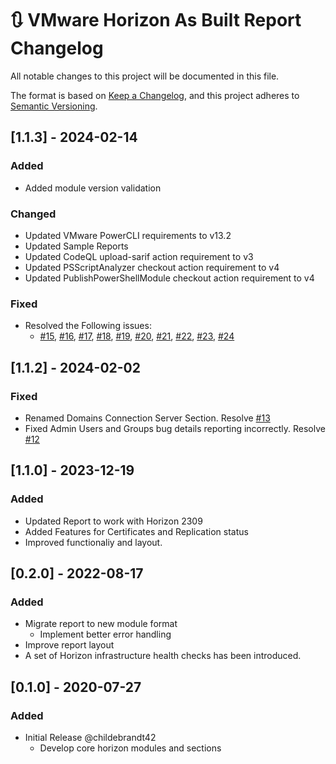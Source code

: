 # :arrows_clockwise: VMware Horizon As Built Report Changelog

All notable changes to this project will be documented in this file.

The format is based on [Keep a Changelog](https://keepachangelog.com/en/1.0.0/),
and this project adheres to [Semantic Versioning](https://semver.org/spec/v2.0.0.html).

## [1.1.3] - 2024-02-14

### Added

- Added module version validation

### Changed

- Updated VMware PowerCLI requirements to v13.2
- Updated Sample Reports
- Updated CodeQL upload-sarif action requirement to v3
- Updated PSScriptAnalyzer checkout action requirement to v4
- Updated PublishPowerShellModule checkout action requirement to v4

### Fixed

- Resolved the Following issues:
  - [#15](https://github.com/AsBuiltReport/AsBuiltReport.VMware.Horizon/issues/15), [#16](https://github.com/AsBuiltReport/AsBuiltReport.VMware.Horizon/issues/16), [#17](https://github.com/AsBuiltReport/AsBuiltReport.VMware.Horizon/issues/17), [#18](https://github.com/AsBuiltReport/AsBuiltReport.VMware.Horizon/issues/18), [#19](https://github.com/AsBuiltReport/AsBuiltReport.VMware.Horizon/issues/19), [#20](https://github.com/AsBuiltReport/AsBuiltReport.VMware.Horizon/issues/20), [#21](https://github.com/AsBuiltReport/AsBuiltReport.VMware.Horizon/issues/21), [#22](https://github.com/AsBuiltReport/AsBuiltReport.VMware.Horizon/issues/22), [#23](https://github.com/AsBuiltReport/AsBuiltReport.VMware.Horizon/issues/23), [#24](https://github.com/AsBuiltReport/AsBuiltReport.VMware.Horizon/issues/24)

## [1.1.2] - 2024-02-02

### Fixed

- Renamed Domains Connection Server Section. Resolve [#13](https://github.com/AsBuiltReport/AsBuiltReport.VMware.Horizon/issues/13)
- Fixed Admin Users and Groups bug details reporting incorrectly. Resolve [#12](https://github.com/AsBuiltReport/AsBuiltReport.VMware.Horizon/issues/12)

## [1.1.0] - 2023-12-19

### Added

- Updated Report to work with Horizon 2309
- Added Features for Certificates and Replication status
- Improved functionaliy and layout.

## [0.2.0] - 2022-08-17

### Added

- Migrate report to new module format
  - Implement better error handling
- Improve report layout
- A set of Horizon infrastructure health checks has been introduced.

## [0.1.0] - 2020-07-27

### Added

- Initial Release @childebrandt42
  - Develop core horizon modules and sections
